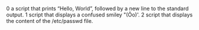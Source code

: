 0 a script that prints “Hello, World”, followed by a new line to the standard output.
1 script that displays a confused smiley "(Ôo)'.
2 script that displays the content of the /etc/passwd file.

